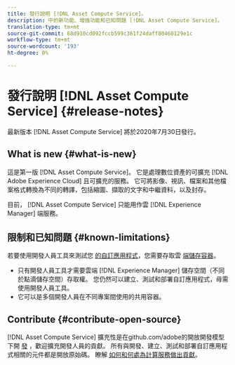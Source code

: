 ```yaml
---
title: 發行說明 [!DNL Asset Compute Service]。
description: 中的新功能、增強功能和已知問題 [!DNL Asset Compute Service]。
translation-type: tm+mt
source-git-commit: 68d910cd092fccb599c361f24daff80460129e1c
workflow-type: tm+mt
source-wordcount: '193'
ht-degree: 0%

---
```



# 發行說明 [!DNL Asset Compute Service] {#release-notes}

最新版本 [!DNL Asset Compute Service] 將於2020年7月30日發行。

<!--

To test your custom applications with the [developer tool](https://github.com/adobe/asset-compute-devtool), you need access to a [cloud storage container](https://github.com/adobe/asset-compute-devtool#prerequisites). Currently, Adobe supports Azure Blob Storage and AWS S3.

>[!NOTE]
>
>Cloud storage access is only required for using the developer tool. You can still create, test and deploy custom applications with out using the developer tool.
-->

## What is new {#what-is-new}

這是第一版 [!DNL Asset Compute Service]。 它是處理數位資產的可擴充 [!DNL Adobe Experience Cloud] 且可擴充的服務。 它可將影像、視訊、檔案和其他檔案格式轉換為不同的轉譯，包括縮圖、擷取的文字和中繼資料，以及封存。

目前， [!DNL Asset Compute Service] 只能用作雲 [!DNL Experience Manager] 端服務。

## 限制和已知問題 {#known-limitations}

若要使用開發人員工具來測試您 [的自訂應用程式](https://github.com/adobe/asset-compute-devtool)，您需要存取雲 [端儲存容器](https://github.com/adobe/asset-compute-devtool#prerequisites)。

* 只有開發人員工具才需要雲端 [!DNL Experience Manager] 儲存空間（不同於點滴儲存空間）存取權。 您仍然可以建立、測試和部署自訂應用程式，毋需使用開發人員工具。
* 它可以是多個開發人員在不同專案間使用的共用容器。

## Contribute {#contribute-open-source}

[!DNL Asset Compute Service] 擴充性是在github.com/adobe的開放開發模型下開 [發](https://github.com/adobe) ，歡迎擴充開發人員的貢獻。 所有與開發、建立、測試和部署自訂應用程式相關的元件都是開放原始碼。 瞭解 [如何和何處為計算服務做出貢獻](contribute-to-compute-service.md)。

<!-- **TBD:**
* Are we versioning the releases?
* Is there any compatibility information to be added? With Project Firefly versions, or AEMaaCS releases, or other offerings/integrations such as InDesign Server?
-->
